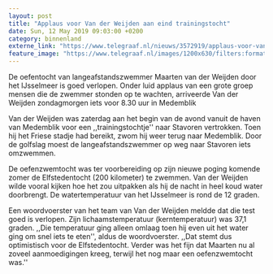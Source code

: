```yaml
---
layout: post
title: "Applaus voor Van der Weijden aan eind trainingstocht"
date: Sun, 12 May 2019 09:03:00 +0200
category: binnenland
externe_link: "https://www.telegraaf.nl/nieuws/3572919/applaus-voor-van-der-weijden-aan-eind-trainingstocht"
feature_image: "https://www.telegraaf.nl/images/1200x630/filters:format(jpeg):quality(80)/cdn-kiosk-api.telegraaf.nl/09aee074-7484-11e9-9251-02c309bc01c1.jpg"
---
```


<p class="intro">De oefentocht van langeafstandszwemmer Maarten van der Weijden door het IJsselmeer is goed verlopen. Onder luid applaus van een grote groep mensen die de zwemmer stonden op te wachten, arriveerde Van der Weijden zondagmorgen iets voor 8.30 uur in Medemblik</p> <p>Van der Weijden was zaterdag aan het begin van de avond vanuit de haven van Medemblik voor een ,,trainingstochtje'' naar Stavoren vertrokken. Toen hij het Friese stadje had bereikt, zwom hij weer terug naar Medemblik. Door de golfslag moest de langeafstandszwemmer op weg naar Stavoren iets omzwemmen.</p><p>De oefenzwemtocht was ter voorbereiding op zijn nieuwe poging komende zomer de Elfstedentocht (200 kilometer) te zwemmen. Van der Weijden wilde vooral kijken hoe het zou uitpakken als hij de nacht in heel koud water doorbrengt. De watertemperatuur van het IJsselmeer is rond de 12 graden.</p><p>Een woordvoerster van het team van Van der Weijden meldde dat die test goed is verlopen. Zijn lichaamstemperatuur (kerntemperatuur) was 37,1 graden. ,,Die temperatuur ging alleen omlaag toen hij even uit het water ging om snel iets te eten'', aldus de woordvoerster. ,,Dat stemt dus optimistisch voor de Elfstedentocht. Verder was het fijn dat Maarten nu al zoveel aanmoedigingen kreeg, terwijl het nog maar een oefenzwemtocht was.''</p>
